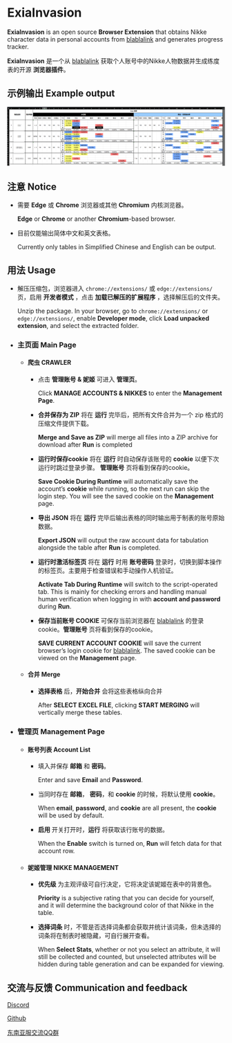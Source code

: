 # ExiaInvasion

**ExiaInvasion** is an open source **Browser Extension** that obtains Nikke character data in personal accounts from [blablalink](https://www.blablalink.com/) and generates progress tracker.

**ExiaInvasion** 是一个从 [blablalink](https://www.blablalink.com/) 获取个人账号中的Nikke人物数据并生成练度表的开源 **浏览器插件**。





## 示例输出 Example output



![示例输出](/示例输出.png)





## 注意 Notice

- 需要 **Edge** 或 **Chrome** 浏览器或其他 **Chromium** 内核浏览器。

	**Edge** or **Chrome** or another **Chromium**-based browser.
	
	
	


- 目前仅能输出简体中文和英文表格。

	Currently only tables in Simplified Chinese and English can be output.
  
  



## 用法 Usage

- 解压压缩包，浏览器进入 `chrome://extensions/` 或 `edge://extensions/` 页，启用 **开发者模式** ，点击 **加载已解压的扩展程序** ，选择解压后的文件夹。
  
	Unzip the package. In your browser, go to `chrome://extensions/` or `edge://extensions/`, enable **Developer mode**, click **Load unpacked extension**, and select the extracted folder.
  
  
  
- ### 主页面 Main Page

	- #### 爬虫 CRAWLER

		- 点击 **管理账号 & 妮姬** 可进入 **管理页**。

			Click **MANAGE ACCOUNTS & NIKKES** to enter the **Management Page**.

			 

		- **合并保存为 ZIP** 将在 **运行** 完毕后，把所有文件合并为一个 zip 格式的压缩文件提供下载。

			**Merge and Save as ZIP** will merge all files into a ZIP archive for download after **Run** is completed

			

		- **运行时保存cookie** 将在 **运行** 时自动保存该账号的 **cookie** 以便下次运行时跳过登录步骤。 **管理账号** 页将看到保存的cookie。

			**Save Cookie During Runtime** will automatically save the account’s **cookie** while running, so the next run can skip the login step. You will see the saved cookie on the **Management** page.

			

		- **导出 JSON** 将在 **运行** 完毕后输出表格的同时输出用于制表的账号原始数据。

			**Export JSON** will output the raw account data for tabulation alongside the table after **Run** is completed.

			

		- **运行时激活标签页** 将在 **运行** 时用 **账号密码** 登录时，切换到脚本操作的标签页。主要用于检查错误和手动操作人机验证。

			**Activate Tab During Runtime** will switch to the script-operated tab. This is mainly for checking errors and handling manual human verification when logging in with **account and password** during **Run**.

			

		- **保存当前账号 COOKIE** 可保存当前浏览器在 [blablalink](https://www.blablalink.com/) 的登录cookie。**管理账号** 页将看到保存的cookie。

			**SAVE CURRENT ACCOUNT COOKIE** will save the current browser’s login cookie for [blablalink](https://www.blablalink.com/). The saved cookie can be viewed on the **Management** page.

		

	- #### 合并 Merge

		- **选择表格** 后，**开始合并** 会将这些表格纵向合并

			After **SELECT EXCEL FILE**, clicking **START MERGING** will vertically merge these tables.



- ### 管理页 Management Page

	- #### 账号列表 Account List

		- 填入并保存 **邮箱** 和 **密码**。

			Enter and save **Email** and **Password**.

	  	

		- 当同时存在 **邮箱**， **密码**，和 **cookie** 的时候，将默认使用 **cookie**。

			When **email**, **password**, and **cookie** are all present, the **cookie** will be used by default.

	  	

		- **启用** 开关打开时，**运行** 将获取该行账号的数据。
	
			When the **Enable** switch is turned on, **Run** will fetch data for that account row.
	
	  	
	
	- #### 妮姬管理 NIKKE MANAGEMENT
	
		- **优先级** 为主观评级可自行决定，它将决定该妮姬在表中的背景色。
		
			**Priority** is a subjective rating that you can decide for yourself, and it will determine the background color of that Nikke in the table.
	  
		  
	  
		- **选择词条** 时，不管是否选择词条都会获取并统计该词条，但未选择的词条将在制表时被隐藏，可自行展开查看。
		
			When **Select Stats**, whether or not you select an attribute, it will still be collected and counted, but unselected attributes will be hidden during table generation and can be expanded for viewing.






## 交流与反馈 Communication and feedback

[Discord](https://discord.gg/rN7CrqmY)

[Github](https://github.com/IsolateOB/ExiaInvasion)

[东南亚服交流QQ群](https://qm.qq.com/q/hznFzFRAf8)

